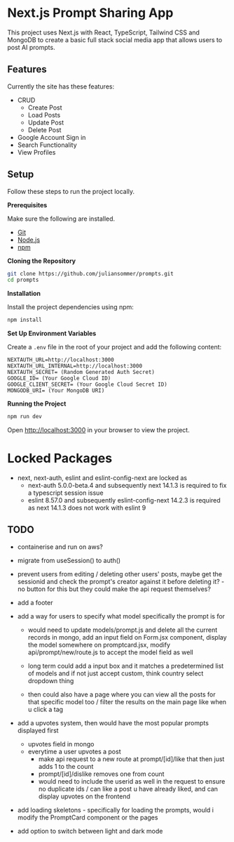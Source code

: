 # Next.js Prompt Sharing App

This project uses Next.js with React, TypeScript, Tailwind CSS and MongoDB to create a basic full stack social media app that allows users to post AI prompts.

## Features

Currently the site has these features:

- CRUD
  - Create Post
  - Load Posts
  - Update Post
  - Delete Post
- Google Account Sign in
- Search Functionality
- View Profiles

## Setup

Follow these steps to run the project locally.

**Prerequisites**

Make sure the following are installed.

- [Git](https://git-scm.com/)
- [Node.js](https://nodejs.org/en)
- [npm](https://www.npmjs.com/)

**Cloning the Repository**

```bash
git clone https://github.com/juliansommer/prompts.git
cd prompts
```

**Installation**

Install the project dependencies using npm:

```bash
npm install
```

**Set Up Environment Variables**

Create a `.env` file in the root of your project and add the following content:

```env
NEXTAUTH_URL=http://localhost:3000
NEXTAUTH_URL_INTERNAL=http://localhost:3000
NEXTAUTH_SECRET= (Random Generated Auth Secret)
GOOGLE_ID= (Your Google Cloud ID)
GOOGLE_CLIENT_SECRET= (Your Google Cloud Secret ID)
MONGODB_URI= (Your MongoDB URI)
```

**Running the Project**

```bash
npm run dev
```

Open [http://localhost:3000](http://localhost:3000) in your browser to view the project.

# Locked Packages

- next, next-auth, eslint and eslint-config-next are locked as
  - next-auth 5.0.0-beta.4 and subsequently next 14.1.3 is required to fix a typescript session issue
  - eslint 8.57.0 and subsequently eslint-config-next 14.2.3 is required as next 14.1.3 does not work with eslint 9

## TODO

- containerise and run on aws?

- migrate from useSession() to auth()

- prevent users from editing / deleting other users' posts, maybe get the sessionid and check the prompt's creator against it before deleting it? - no button for this but they could make the api request themselves?

- add a footer

- add a way for users to specify what model specifically the prompt is for

  - would need to update models/prompt.js and delete all the current records in mongo, add an input field on Form.jsx component, display the model somewhere on promptcard.jsx, modify api/prompt/new/route.js to accept the model field as well

  - long term could add a input box and it matches a predetermined list of models and if not just accept custom, think country select dropdown thing

  - then could also have a page where you can view all the posts for that specific model too / filter the results on the main page like when u click a tag

- add a upvotes system, then would have the most popular prompts displayed first

  - upvotes field in mongo
  - everytime a user upvotes a post
    - make api request to a new route at prompt/[id]/like that then just adds 1 to the count
    - prompt/[id]/dislike removes one from count
    - would need to include the userid as well in the request to ensure no duplicate ids / can like a post u have already liked, and can display upvotes on the frontend

- add loading skeletons - specifically for loading the prompts, would i modify the PromptCard component or the pages

- add option to switch between light and dark mode
